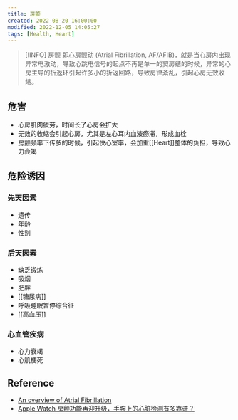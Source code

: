 ```yaml
---
title: 房颤
created: 2022-08-20 16:00:00
modified: 2022-12-05 14:05:27
tags: [Health, Heart]
---
```


> [!INFO] 房颤
即心房颤动 (Atrial Fibrillation, AF/AFIB)，就是当心房内出现异常电激动，导致心跳电信号的起点不再是单一的窦房结的时候，异常的心房主导的折返环引起许多小的折返回路，导致房律紊乱，引起心房无效收缩。

## 危害

- 心房肌肉疲劳，时间长了心房会扩大
- 无效的收缩会引起心房，尤其是左心耳内血液瘀滞，形成血栓
- 房颤频率下传多的时候，引起快心室率，会加重[[Heart]]整体的负担，导致心力衰竭

## 危险诱因

### 先天因素

- 遗传
- 年龄
- 性别

### 后天因素

- 缺乏锻炼
- 吸烟
- 肥胖
- [[糖尿病]]
- 呼吸睡眠暂停综合征
- [[高血压]]

### 心血管疾病

- 心力衰竭
- 心肌梗死

## Reference

- [An overview of Atrial Fibrillation](https://www.youtube.com/watch?v=HyQjpQf_eME)
- [Apple Watch 房颤功能再迎升级，手腕上的心脏检测有多靠谱？](https://sspai.com/post/74014)